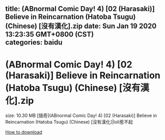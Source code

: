 
title: (ABnormal Comic Day! 4) [02 (Harasaki)] Believe in Reincarnation (Hatoba Tsugu) (Chinese) [沒有漢化].zip
date: Sun Jan 19 2020 13:23:35 GMT+0800 (CST)    
categories: baidu
---

# (ABnormal Comic Day! 4) [02 (Harasaki)] Believe in Reincarnation (Hatoba Tsugu) (Chinese) [沒有漢化].zip
size: 10.30 MB
 [猎奇](ABnormal Comic Day! 4) [02 (Harasaki)] Believe in Reincarnation (Hatoba Tsugu) (Chinese) [沒有漢化]|loli惹不起
 

[How to download](https://bpcam.bemobtrk.com/go/2ceec3aa-1ca2-46d6-b9ff-aaa5c184517c?jno=378)